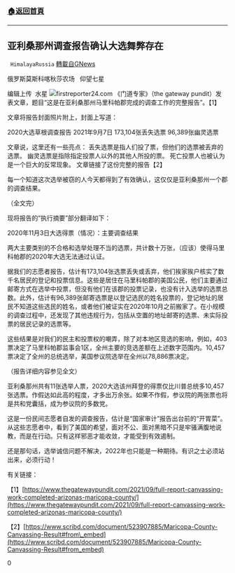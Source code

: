 ###  [:house:返回首頁](https://github.com/ourhimalayas/txt)
---


## 亚利桑那州调查报告确认大选舞弊存在
` HimalayaRussia` [轉載自GNews](https://gnews.org/zh-hans/1520598/)

俄罗斯莫斯科喀秋莎农场   仰望七星

编辑上传  水星
![](https://assets.gnews.org/wp-content/uploads/2021/09/A-1.jpg)firstreporter24.com
《门道专家》（the gateway pundit）发表文章，题目“这是在亚利桑那州马里科帕郡完成的调查工作的完整报告”。【1】

文章将报告封面照片附上，封面上写道：

2020大选草根调查报告 2021年9月7日
173,104张丢失选票
96,389张幽灵选票

文章说，这里还有一些亮点：
丢失选票是指人们投了票，但他们的选票被丢弃的选票。
幽灵选票是指除指定投票人以外的其他人所投的票。
死亡投票人也被认为是一个巨大的反常现象。
文章链接了这份完整的报告【2】

每一个知道这次选举被窃的人今天都得到了有效确认，这仅仅是亚利桑那州一个郡的调查结果。

（全文完）

现将报告的“执行摘要”部分翻译如下：

2020年11月3日大选得票（情况）：主要调查结果

两大主要类别的不合格和选举处理不当的选票，共计数十万张，（应该）使得马里科帕郡的2020年大选无法通过认证。

据我们的志愿者报告，估计有173,104张选票丢失或丢弃，他们挨家挨户核实了数千名居民的登记和投票信息。这些是居住在马里科帕郡的美国公民，他们主要通过邮寄方式在选举中投票，但没有他们在该郡的投票记录，也没有计入选举的选票总数。此外，估计有96,389张邮寄选票是以登记选民的姓名投票的，登记地址的居民不知道这些选民的姓名，或者他们被证实在2020年10月之前搬家了。在小规模的调查过程中，还发现了其他违规行为，包括从空置的地址邮寄的选票、未实际投票的居民记录的选票等。

这些结果是对我们的民主和投票权的嘲弄，除了对本地区竞选的影响，例如，403票决定了马里科帕郡监事会1区，全州主要的竞选差额在上述数字范围内。10,457票决定了全州的总统选举，美国参议院选举在全州以78,886票决定。

（报告详细内容参见全文）

亚利桑那州共有11张选举人票，2020大选该州拜登的得票仅比川普总统多10,457张选票。作假达如此高的程度，才多出万余张。如果不作假，参议院的两张票也将是共和党囊括，成为参议院的多数党。

这是一份民间志愿者自发的调查报告，估计是“国家审计”报告出台前的“开胃菜”。从这些志愿者中，看到了美国的希望，面对不公、面对黑暗不只是牢骚满腹地说教，而是在行动。只有这样邪恶才能收敛，才能受到有效遏制。

还是那句话，选举诚信问题不解决，2022年也只能是一种期待。有识之士必须站出来，必须行动！

有关链接：

【1】[https://www.thegatewaypundit.com/2021/09/full-report-canvassing-work-completed-arizonas-maricopa-county/](https://www.thegatewaypundit.com/2021/09/full-report-canvassing-work-completed-arizonas-maricopa-county/)

【2】[https://www.scribd.com/document/523907885/Maricopa-County-Canvassing-Result#from\_embed](https://www.scribd.com/document/523907885/Maricopa-County-Canvassing-Result#from_embed)

0
